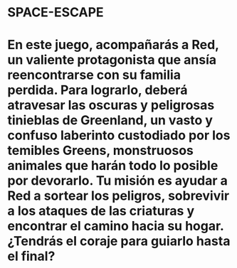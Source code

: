 
# SPACE-ESCAPE
# En este juego, acompañarás a Red, un valiente protagonista que ansía reencontrarse con su familia perdida. Para lograrlo, deberá atravesar las oscuras y peligrosas tinieblas de Greenland, un vasto y confuso laberinto custodiado por los temibles Greens, monstruosos animales que harán todo lo posible por devorarlo. Tu misión es ayudar a Red a sortear los peligros, sobrevivir a los ataques de las criaturas y encontrar el camino hacia su hogar. ¿Tendrás el coraje para guiarlo hasta el final?
